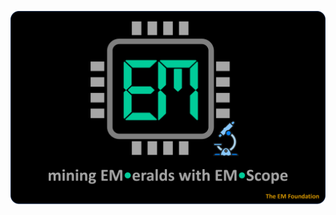<p align="center">
  <img src="https://raw.githubusercontent.com/em-foundation/emscope/main/docs/images/splash.png"
       alt="EM•Scope" width="840">
</p>